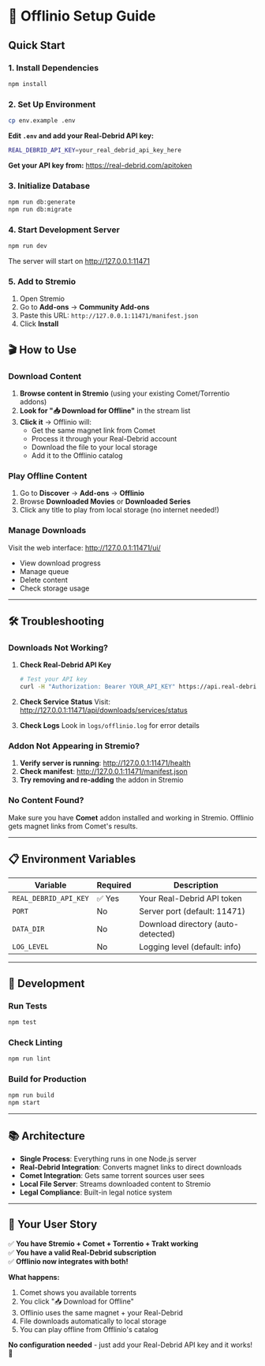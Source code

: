 # 🚀 Offlinio Setup Guide

## Quick Start

### 1. Install Dependencies
```bash
npm install
```

### 2. Set Up Environment
```bash
cp env.example .env
```

**Edit `.env` and add your Real-Debrid API key:**
```bash
REAL_DEBRID_API_KEY=your_real_debrid_api_key_here
```

**Get your API key from:** https://real-debrid.com/apitoken

### 3. Initialize Database
```bash
npm run db:generate
npm run db:migrate
```

### 4. Start Development Server
```bash
npm run dev
```

The server will start on http://127.0.0.1:11471

### 5. Add to Stremio

1. Open Stremio
2. Go to **Add-ons** → **Community Add-ons**
3. Paste this URL: `http://127.0.0.1:11471/manifest.json`
4. Click **Install**

## 🎬 How to Use

### Download Content

1. **Browse content in Stremio** (using your existing Comet/Torrentio addons)
2. **Look for "📥 Download for Offline"** in the stream list
3. **Click it** → Offlinio will:
   - Get the same magnet link from Comet
   - Process it through your Real-Debrid account
   - Download the file to your local storage
   - Add it to the Offlinio catalog

### Play Offline Content

1. Go to **Discover** → **Add-ons** → **Offlinio**
2. Browse **Downloaded Movies** or **Downloaded Series**
3. Click any title to play from local storage (no internet needed!)

### Manage Downloads

Visit the web interface: http://127.0.0.1:11471/ui/

- View download progress
- Manage queue
- Delete content
- Check storage usage

---

## 🛠️ Troubleshooting

### Downloads Not Working?

1. **Check Real-Debrid API Key**
   ```bash
   # Test your API key
   curl -H "Authorization: Bearer YOUR_API_KEY" https://api.real-debrid.com/rest/1.0/user
   ```

2. **Check Service Status**
   Visit: http://127.0.0.1:11471/api/downloads/services/status

3. **Check Logs**
   Look in `logs/offlinio.log` for error details

### Addon Not Appearing in Stremio?

1. **Verify server is running**: http://127.0.0.1:11471/health
2. **Check manifest**: http://127.0.0.1:11471/manifest.json
3. **Try removing and re-adding** the addon in Stremio

### No Content Found?

Make sure you have **Comet** addon installed and working in Stremio. Offlinio gets magnet links from Comet's results.

---

## 📋 Environment Variables

| Variable | Required | Description |
|----------|----------|-------------|
| `REAL_DEBRID_API_KEY` | ✅ Yes | Your Real-Debrid API token |
| `PORT` | No | Server port (default: 11471) |
| `DATA_DIR` | No | Download directory (auto-detected) |
| `LOG_LEVEL` | No | Logging level (default: info) |

---

## 🔧 Development

### Run Tests
```bash
npm test
```

### Check Linting
```bash
npm run lint
```

### Build for Production
```bash
npm run build
npm start
```

---

## 📚 Architecture

- **Single Process**: Everything runs in one Node.js server
- **Real-Debrid Integration**: Converts magnet links to direct downloads
- **Comet Integration**: Gets same torrent sources user sees
- **Local File Server**: Streams downloaded content to Stremio
- **Legal Compliance**: Built-in legal notice system

---

## 🎯 Your User Story

✅ **You have Stremio + Comet + Torrentio + Trakt working**  
✅ **You have a valid Real-Debrid subscription**  
✅ **Offlinio now integrates with both!**

**What happens:**
1. Comet shows you available torrents
2. You click "📥 Download for Offline" 
3. Offlinio uses the same magnet + your Real-Debrid
4. File downloads automatically to local storage
5. You can play offline from Offlinio's catalog

**No configuration needed** - just add your Real-Debrid API key and it works! 🎉
